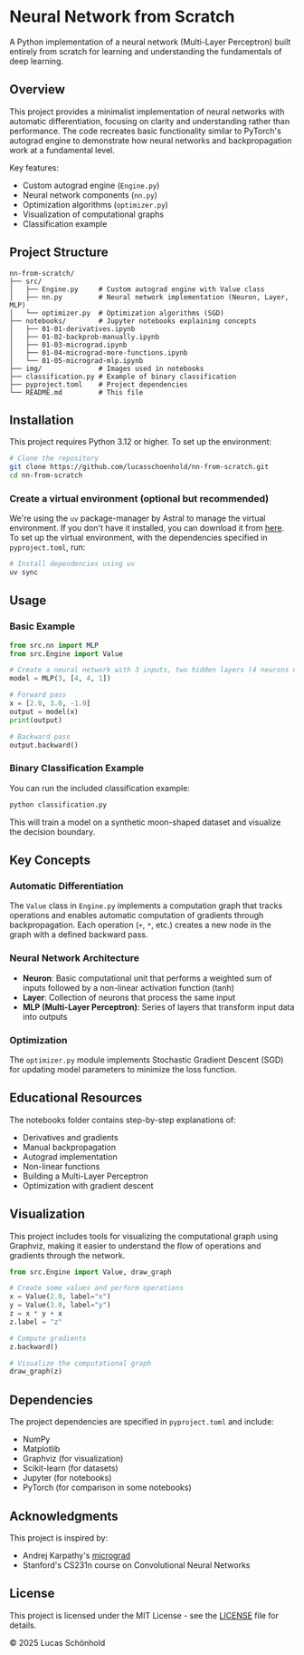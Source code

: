 # Neural Network from Scratch

A Python implementation of a neural network (Multi-Layer Perceptron) built entirely from scratch for learning and understanding the fundamentals of deep learning.

## Overview

This project provides a minimalist implementation of neural networks with automatic differentiation, focusing on clarity and understanding rather than performance. The code recreates basic functionality similar to PyTorch's autograd engine to demonstrate how neural networks and backpropagation work at a fundamental level.

Key features:
- Custom autograd engine (`Engine.py`)
- Neural network components (`nn.py`)
- Optimization algorithms (`optimizer.py`)
- Visualization of computational graphs
- Classification example

## Project Structure

```
nn-from-scratch/
├── src/
│   ├── Engine.py     # Custom autograd engine with Value class
│   ├── nn.py         # Neural network implementation (Neuron, Layer, MLP)
│   └── optimizer.py  # Optimization algorithms (SGD)
├── notebooks/        # Jupyter notebooks explaining concepts
│   ├── 01-01-derivatives.ipynb
│   ├── 01-02-backprob-manually.ipynb
│   ├── 01-03-micrograd.ipynb
│   ├── 01-04-micrograd-more-functions.ipynb
│   └── 01-05-micrograd-mlp.ipynb
├── img/              # Images used in notebooks
├── classification.py # Example of binary classification
├── pyproject.toml    # Project dependencies
└── README.md         # This file
```

## Installation

This project requires Python 3.12 or higher. To set up the environment:

```bash
# Clone the repository
git clone https://github.com/lucasschoenhold/nn-from-scratch.git
cd nn-from-scratch
```
### Create a virtual environment (optional but recommended)
We're using the `uv` package-manager by Astral to manage the virtual environment. If you don't have it installed, you can download it from [here](https://docs.astral.sh/uv/#installation).
To set up the virtual environment, with the dependencies specified in `pyproject.toml`, run:

```bash
# Install dependencies using uv
uv sync
```

## Usage

### Basic Example

```python
from src.nn import MLP
from src.Engine import Value

# Create a neural network with 3 inputs, two hidden layers (4 neurons each), and 1 output
model = MLP(3, [4, 4, 1])

# Forward pass
x = [2.0, 3.0, -1.0]
output = model(x)
print(output)

# Backward pass
output.backward()
```

### Binary Classification Example

You can run the included classification example:

```bash
python classification.py
```

This will train a model on a synthetic moon-shaped dataset and visualize the decision boundary.

## Key Concepts

### Automatic Differentiation

The `Value` class in `Engine.py` implements a computation graph that tracks operations and enables automatic computation of gradients through backpropagation. Each operation (`+`, `*`, etc.) creates a new node in the graph with a defined backward pass.

### Neural Network Architecture

- **Neuron**: Basic computational unit that performs a weighted sum of inputs followed by a non-linear activation function (tanh)
- **Layer**: Collection of neurons that process the same input
- **MLP (Multi-Layer Perceptron)**: Series of layers that transform input data into outputs

### Optimization

The `optimizer.py` module implements Stochastic Gradient Descent (SGD) for updating model parameters to minimize the loss function.

## Educational Resources

The notebooks folder contains step-by-step explanations of:
- Derivatives and gradients
- Manual backpropagation
- Autograd implementation
- Non-linear functions
- Building a Multi-Layer Perceptron
- Optimization with gradient descent

## Visualization

This project includes tools for visualizing the computational graph using Graphviz, making it easier to understand the flow of operations and gradients through the network.

```python
from src.Engine import Value, draw_graph

# Create some values and perform operations
x = Value(2.0, label="x")
y = Value(3.0, label="y")
z = x * y + x
z.label = "z"

# Compute gradients
z.backward()

# Visualize the computational graph
draw_graph(z)
```

## Dependencies

The project dependencies are specified in `pyproject.toml` and include:
- NumPy
- Matplotlib
- Graphviz (for visualization)
- Scikit-learn (for datasets)
- Jupyter (for notebooks)
- PyTorch (for comparison in some notebooks)

## Acknowledgments

This project is inspired by:
- Andrej Karpathy's [micrograd](https://github.com/karpathy/micrograd)
- Stanford's CS231n course on Convolutional Neural Networks

## License

This project is licensed under the MIT License - see the [LICENSE](LICENSE) file for details.

&copy; 2025 Lucas Schönhold